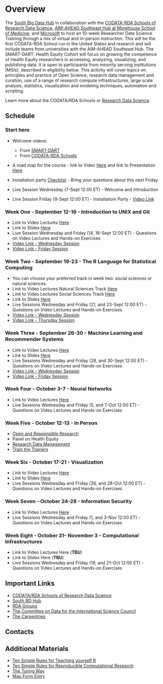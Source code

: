 # Overview

The [South Big Data Hub](https://southbigdatahub.org/) in collaboration with the [CODATA-RDA Schools of Research Data Science](https://www.datascienceschools.org/), [AIM-AHEAD Southeast Hub at Morehouse School of Medicine](https://aim-ahead.net/), and [Microsoft](https://www.microsoft.com/en-us/education?icid=CNavMSCOML0_Studentsandeducation) to host an 10-week Researcher Data Science Training through a mix of virtual and in-person instruction. This will be the first CODATA-RDA School run in the United States and research and will include teams from universities with the AIM-AHEAD Southeast Hub. The SMART-DART: Health Equity Cohort will focus on growing the competence of Health Equity researchers in accessing, analyzing, visualizing, and publishing data. It is open to participants from minority serving institutions (MSIs), described in eligibility below. This activity will cover topics on principles and practice of Open Science, research data management and curation, use of a range of research compute infrastructures, large scale analysis, statistics, visualization and modeling techniques, automation and scripting.

Learn more about the CODATA/RDA Schools or [Research Data Science](https://www.datascienceschools.org/). 

## Schedule

### Start here
   * Welcome videos:
   
       - From [SMART-DART](https://youtu.be/klMTfLyhUqM)
       - From [CODATA-RDA Schools](https://vimeo.com/743584505)
   * A road map for the course 
            - link to Video [Here](https://vimeo.com/744027623) and link to Presentation [Here](https://malfaro2.github.io/Atlanta2022/AuthorCarpentry.html#/title-slide) 
   * Installation party [Checklist](checklist.md) - Bring your questions about this next Friday
   * Live Session Wednesday (7-Sept 12:00 ET) - Welcome and Introduction
   * Live Session Friday (9-Sept 12:00 ET) - Installatioin Party - [Video Link](https://drive.google.com/file/d/1livzliF0Pua6z8K0WJTXUav1i46ADtB_/view?usp=sharing)
### Week One - September 12-16 - Introduction to UNIX and Git 
   * Link to Video Lectures [Here](week1.md)
   * Link to Slides [Here](presentations_week1)
   * Live Session Wednesday and Friday (14, 16-Sept 12:00 ET) - Questions on Video Lectures and Hands-on Exercises
   * [Video Link - Wednesday Session](https://drive.google.com/file/d/1hKqt3u7N-lNpFst-vkVLsNkQjpWVesWI/view?usp=sharing)
   * [Video Link - Friday Session](https://drive.google.com/file/d/1sit4DF5E4XUcTqVzZQEiBofcVO4k7sxR/view?usp=sharing)
### Week Two - September 19-23 - The R Language for Statistical Computing
   * You can choose your preferred track in week two: social sciences or natural sciences.
   * Link to Video Lectures Natural Sciences Track [Here](week2_NS.md)
   * Link to Video Lectures Social Sciences Track [Here](week2_SS.md)
   * Link to Slides [Here](presentations_week2)
   * Live Sessions Wednesday and Friday (21, and 23-Sept 12:00 ET) - Questions on Video Lectures and Hands-on Exercises
   * [Video Link - Wednesday Session](https://drive.google.com/file/d/1vohO8cg6MXTvKFO_CGRavKet2pDIY43N/view?usp=sharing)
   * [Video Link - Thursday Session](https://drive.google.com/file/d/1k0v84p8O8_QXmY3rbDm62L6em6CSJHZZ/view?usp=sharing)
### Week Three - September 26-30 - Machine Learning and Recommender Systems
   * Link to Video Lectures [Here](week3.md)
   * Link to Slides [Here](presentations_week3)
   * Live Sessions Wednesday and Friday (28, and 30-Sept 12:00 ET) - Questions on Video Lectures and Hands-on Exercises
   * [Video Link - Wednesday Session](https://drive.google.com/file/d/1dUs4l90G_jdF3iTPl1s0m-xmJ68lpQjr/view?usp=sharing)
   * [Video Link - Friday Session](https://drive.google.com/file/d/1j_xNO3KfTuxon6GcYDLXiVN5BLxcYAqB/view?usp=sharing)
### Week Four - October 3-7 - Neural Networks
   * Link to Video Lectures [Here](week4.md)
   * Live Sessions Wednesday and Friday (5, and 7-Oct 12:00 ET) - Questions on Video Lectures and Hands-on Exercises
### Week Five - October 12-13 - In Person
   * [Open and Responsible Research](presentations_in-person/Ethics_Atlanta2022.pdf)
   * Panel on Health Equity
   * [Research Data Management](/presentations_in-person/RDM_Diggs-SC_2022-10-12.SoRDS-Atlanta.pdf)
   * [Train the Trainers](presentations_in-person/Train_the_Trainer_Atlanta.pdf)
### Week Six - October 17-21 - Visualization
   * Link to Video Lectures [Here](week6.md)
   * Link to Slides [Here](presentations_week7)
   * Live Sessions Wednesday and Friday (26, and 28-Oct 12:00 ET) - Questions on Video Lectures and Hands-on Exercises
### Week Seven - October 24-28 - Information Security
   * Link to Video Lectures [Here](week7.md)
   * Live Sessions Wednesday and Friday (1, and 3-Nov 12:00 ET) - Questions on Video Lectures and Hands-on Exercises
### Week Eight - October 31- November 3 - Computational Infrastructures
   * Link to Video Lectures Here (**TBU**)
   * Link to Slides Here (**TBU**)
   * Live Sessions Wednesday and Friday (19, and 21-Oct 12:00 ET) - Questions on Video Lectures and Hands-on Exercises

## Important Links

* [CODATA/RDA Schools of Research Data Science](https://www.datascienceschools.org/)
* [South BD Hub](https://southbigdatahub.org)
* [RDA Groups](https://www.rd-alliance.org/groups)
* [The Committee on Data for the International Science Council](https://www.codata.org)
* [The Carpentries](https://carpentries.org/)

## Contacts 

## Additional Materials

* [Ten Simple Rules for Teaching yourself R](https://journals.plos.org/ploscompbiol/article?id=10.1371/journal.pcbi.1010372)
* [Ten Simple Rules for Reproducible Computational Research](https://journals.plos.org/ploscompbiol/article?id=10.1371/journal.pcbi.1003285)
* [The Turing Way](https://the-turing-way.netlify.app/welcome)
* [Map Form Entry](https://docs.google.com/forms/d/19V46loM5kSaS2w2GONPcixNhmrDrRQ8weI7O552jiHY/edit)
